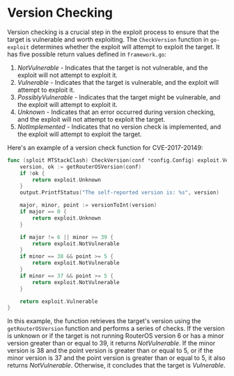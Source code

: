 # Version Checking

Version checking is a crucial step in the exploit process to ensure that the target is vulnerable and worth exploiting. The `CheckVersion` function in `go-exploit` determines whether the exploit will attempt to exploit the target. It has five possible return values defined in `framework.go`:

1. *NotVulnerable* - Indicates that the target is not vulnerable, and the exploit will not attempt to exploit it.
2. *Vulnerable* - Indicates that the target is vulnerable, and the exploit will attempt to exploit it.
3. *PossiblyVulnerable* - Indicates that the target might be vulnerable, and the exploit will attempt to exploit it.
4. *Unknown* - Indicates that an error occurred during version checking, and the exploit will not attempt to exploit the target.
5. *NotImplemented* - Indicates that no version check is implemented, and the exploit will attempt to exploit the target.

Here's an example of a version check function for CVE-2017-20149:

```go
func (sploit MTStackClash) CheckVersion(conf *config.Config) exploit.VersionCheckType {
	version, ok := getRouterOSVersion(conf)
	if !ok {
		return exploit.Unknown
	}
	output.PrintfStatus("The self-reported version is: %s", version)

	major, minor, point := versionToInt(version)
	if major == 0 {
		return exploit.Unknown
	}

	if major != 6 || minor >= 39 {
		return exploit.NotVulnerable
	}
	if minor == 38 && point >= 5 {
		return exploit.NotVulnerable
	}
	if minor == 37 && point >= 5 {
		return exploit.NotVulnerable
	}

	return exploit.Vulnerable
}
```

In this example, the function retrieves the target's version using the `getRouterOSVersion` function and performs a series of checks. If the version is unknown or if the target is not running RouterOS version 6 or has a minor version greater than or equal to 39, it returns *NotVulnerable*. If the minor version is 38 and the point version is greater than or equal to 5, or if the minor version is 37 and the point version is greater than or equal to 5, it also returns *NotVulnerable*. Otherwise, it concludes that the target is *Vulnerable*.

